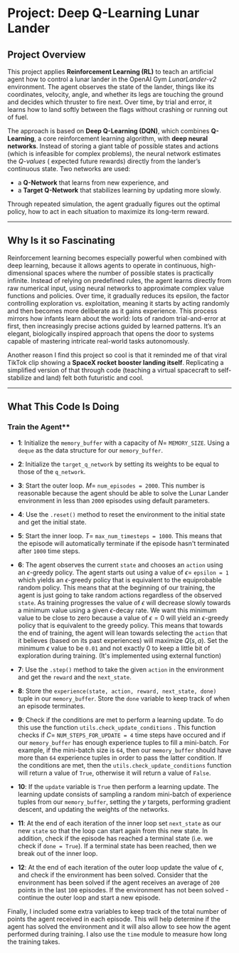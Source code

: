 

# **Project: Deep Q-Learning Lunar Lander**

## **Project Overview**

This project applies **Reinforcement Learning (RL)** to teach an artificial agent how to control a lunar lander in the OpenAI Gym *LunarLander-v2* environment. The agent observes the state of the lander, things like its coordinates, velocity, angle, and whether its legs are touching the ground and decides which thruster to fire next. Over time, by trial and error, it learns how to land softly between the flags without crashing or running out of fuel.

The approach is based on **Deep Q-Learning (DQN)**, which combines **Q-Learning**, a core reinforcement learning algorithm, with **deep neural networks**. Instead of storing a giant table of possible states and actions (which is infeasible for complex problems), the neural network estimates the *Q-values* ( expected future rewards) directly from the lander’s continuous state. Two networks are used:

* a **Q-Network** that learns from new experience, and
* a **Target Q-Network** that stabilizes learning by updating more slowly.

Through repeated simulation, the agent gradually figures out the optimal policy, how to act in each situation to maximize its long-term reward.

---

## **Why Is it so Fascinating**

Reinforcement learning becomes especially powerful when combined with deep learning, because it allows agents to operate in continuous, high-dimensional spaces where the number of possible states is practically infinite. Instead of relying on predefined rules, the agent learns directly from raw numerical input, using neural networks to approximate complex value functions and policies. Over time, it gradually reduces its epsilon, the factor controlling exploration vs. exploitation, meaning it starts by acting randomly and then becomes more deliberate as it gains experience. This process mirrors how infants learn about the world: lots of random trial-and-error at first, then increasingly precise actions guided by learned patterns. It’s an elegant, biologically inspired approach that opens the door to systems capable of mastering intricate real-world tasks autonomously.

Another reason I find this project so cool is that it reminded me of that viral TikTok clip showing a **SpaceX rocket booster landing itself**. Replicating a simplified version of that through code (teaching a virtual spacecraft to self-stabilize and land) felt both futuristic and cool.

---

## **What This Code Is Doing**

### Train the Agent**

* **1**: Initialize the `memory_buffer` with a capacity of $N =$ `MEMORY_SIZE`. Using a `deque` as the data structure for our `memory_buffer`.

* **2**: Initialize the `target_q_network` by setting its weights to be equal to those of the `q_network`.

* **3**: Start the outer loop. $M =$ `num_episodes = 2000`. This number is reasonable because the agent should be able to solve the Lunar Lander environment in less than `2000` episodes using default parameters.

* **4**: Use the `.reset()` method to reset the environment to the initial state and get the initial state.

* **5**: Start the inner loop. $T =$ `max_num_timesteps = 1000`. This means that the episode will automatically terminate if the episode hasn't terminated after `1000` time steps.

* **6**: The agent observes the current `state` and chooses an `action` using an $\epsilon$-greedy policy. The agent starts out using a value of $\epsilon =$ `epsilon = 1` which yields an $\epsilon$-greedy policy that is equivalent to the equiprobable random policy. This means that at the beginning of our training, the agent is just going to take random actions regardless of the observed `state`. As training progresses the value of $\epsilon$ will decrease slowly towards a minimum value using a given $\epsilon$-decay rate. We want this minimum value to be close to zero because a value of $\epsilon = 0$ will yield an $\epsilon$-greedy policy that is equivalent to the greedy policy. This means that towards the end of training, the agent will lean towards selecting the `action` that it believes (based on its past experiences) will maximize $Q(s,a)$. Set the minimum $\epsilon$ value to be `0.01` and not exactly 0 to keep a little bit of exploration during training. (It's implemented using external function)

* **7**: Use the `.step()` method to take the given `action` in the environment and get the `reward` and the `next_state`.

* **8**: Store the `experience(state, action, reward, next_state, done)` tuple in our `memory_buffer`. Store the `done` variable to keep track of when an episode terminates.

* **9**: Check if the conditions are met to perform a learning update. To do this use the function `utils.check_update_conditions` . This function checks if $C =$ `NUM_STEPS_FOR_UPDATE = 4` time steps have occured and if our `memory_buffer` has enough experience tuples to fill a mini-batch. For example, if the mini-batch size is `64`, then our `memory_buffer` should have more than `64` experience tuples in order to pass the latter condition. If the conditions are met, then the `utils.check_update_conditions` function will return a value of `True`, otherwise it will return a value of `False`.

* **10**: If the `update` variable is `True` then perform a learning update. The learning update consists of sampling a random mini-batch of experience tuples from our `memory_buffer`, setting the $y$ targets, performing gradient descent, and updating the weights of the networks. 

* **11**: At the end of each iteration of the inner loop set `next_state` as our new `state` so that the loop can start again from this new state. In addition, check if the episode has reached a terminal state (i.e. we check if `done = True`). If a terminal state has been reached, then we break out of the inner loop.

* **12**: At the end of each iteration of the outer loop update the value of $\epsilon$, and check if the environment has been solved. Consider that the environment has been solved if the agent receives an average of `200` points in the last `100` episodes. If the environment has not been solved - continue the outer loop and start a new episode.

Finally, I included some extra variables to keep track of the total number of points the agent received in each episode. This will help determine if the agent has solved the environment and it will also allow to see how the agent performed during training. I also use the `time` module to measure how long the training takes.


